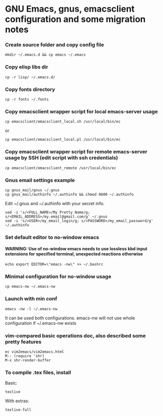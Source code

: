 # GNU Emacs, gnus, emacsclient configuration and some migration notes

### Create source folder and copy config file
```
mkdir ~/.emacs.d && cp emacs ~/.emacs
```

### Copy elisp libs dir
```
cp -r lisp/ ~/.emacs.d/
```

### Copy fonts directory
```
cp -r fonts ~/.fonts
```

### Copy emacsclient wrapper script for local emacs-server usage
```
cp emacsclient/emacsclient_local.sh /usr/local/bin/ec
```
or

```
cp emacsclient/emacsclient_local.pl /usr/local/bin/ec
```

### Copy emacsclient wrapper script for remote emacs-server usage by SSH (edit script with ssh credentials)
```
cp emacsclient/emacsclient_remote /usr/local/bin/ec
```

### Gnus email settings example
```
cp gnus_mail/gnus ~/.gnus
cp gnus_mail/authinfo ~/.authinfo && chmod 0600 ~/.authinfo
```

Edit ~/.gnus and ~/.authinfo with your secret info.

```
sed -i 's/<FULL_NAME>/My Pretty Name/g; s/<EMAIL_ADDRESS>/my.email@gmail.com/g' ~/.gnus
sed -i 's/<USER>/my_email_login/g; s/<PASSWORD>/my_email_password/g' ~/.authinfo
```

### Set default editor to no-window emacs

#### WARNING: Use of no-window emacs needs to use lossless kbd input extensions for specified terminal, unexpected reactions otherwise
```
echo export EDITOR=\"emacs -nw\" >> ~/.bashrc
```

### Minimal configuration for no-window usage
```
cp emacs-nw ~/.emacs-nw
```

### Launch with min conf
```
emacs -nw -l ~/.emacs-nw
```

It can be used both configurations. emacs-nw will not use whole configuration if ~/.emacs-nw exists

### vim-compared basic operations doc, also described some pretty features
```
ec vim2emacs/vim2emacs.html
M-: (require 'shr)
M-x shr-render-buffer
```

### To compile .tex files, install
Basic:
```
texlive
```

With extras:
```
texlive-full
```
